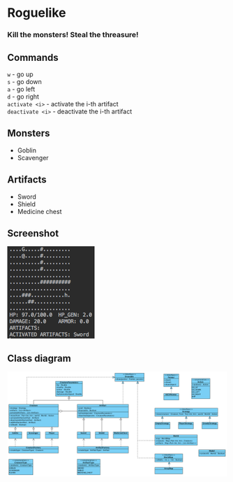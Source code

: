 # Roguelike
### Kill the monsters! Steal the threasure!

## Commands
`w` - go up <br>
`s` - go down <br>
`a` - go left <br>
`d` - go right <br>
`activate <i>` - activate the i-th artifact <br>
`deactivate <i>` - deactivate the i-th artifact <br>

## Monsters
* Goblin
* Scavenger

## Artifacts
* Sword 
* Shield
* Medicine chest

## Screenshot
![Screenshot](/screenshot.png)

## Class diagram
![Class diagram](/roguelike.png)
